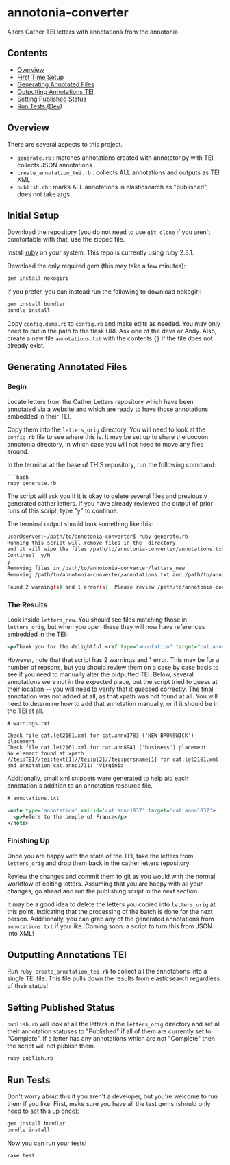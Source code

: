 # annotonia-converter
Alters Cather TEI letters with annotations from the annotonia

## Contents

- [Overview](#overview)
- [First Time Setup](#initial-setup)
- [Generating Annotated Files](#generating-annotated-files)
- [Outputting Annotations TEI](#outputting-annotations-tei)
- [Setting Published Status](#setting-published-status)
- [Run Tests (Dev)](#run-tests)

## Overview

There are several aspects to this project.

- `generate.rb` : matches annotations created with annotator.py with TEI, collects JSON annotations
- `create_annotation_tei.rb` : collects ALL annotations and outputs as TEI XML
- `publish.rb` : marks ALL annotations in elasticsearch as "published", does not take args

## Initial Setup

Download the repository (you do not need to use `git clone` if you aren't comfortable with that, use the zipped file.

Install [ruby](https://www.ruby-lang.org/en/documentation/installation/) on your system.  This repo is currently using ruby 2.3.1.

Download the only required gem (this may take a few minutes):

```bash
gem install nokogiri
```

If you prefer, you can instead run the following to download nokogiri:

```bash
gem install bundler
bundle install
```

Copy `config.demo.rb` to `config.rb` and make edits as needed.  You may only need to put in the path to the flask URI.  Ask one of the devs or Andy.  Also, create a new file `annotations.txt` with the contents `{}` if the file does not already exist.

## Generating Annotated Files

### Begin

Locate letters from the Cather Letters repository which have been annotated via a website and which are ready to have those annotations embedded in their TEI.

Copy them into the `letters_orig` directory.  You will need to look at the `config.rb` file to see where this is.  It may be set up to share the cocoon annotonia directory, in which case you will not need to move any files around.

In the terminal at the base of THIS repository, run the following command:

```
```bash
ruby generate.rb
```

The script will ask you if it is okay to delete several files and previously generated cather letters.  If you have already reviewed
the output of prior runs of this script, type "y" to continue.

The terminal output should look something like this:

```bash
user@server:~/path/to/annotonia-converter$ ruby generate.rb
Running this script will remove files in the  directory
and it will wipe the files /path/to/annotonia-converter/annotations.txt and /path/to/annotonia-converter/warnings.txt
Continue?  y/N
y
Removing files in /path/to/annotonia-converter/letters_new
Removing /path/to/annotonia-converter/annotations.txt and /path/to/annotonia-converter/warnings.txt

Found 2 warning(s) and 1 error(s). Please review /path/to/annotonia-converter/warnings.txt
```

### The Results

Look inside `letters_new`.  You should see files matching those in `letters_orig`, but when you open these they will now have references
embedded in the TEI:

```xml
<p>Thank you for the delightful <ref type="annotation" target="cat.anno281">French</ref> notice...</p>
```

However, note that that script has 2 warnings and 1 error.  This may be for a number of reasons, but you should review them on a case
by case basis to see if you need to manually alter the outputted TEI.  Below, several annotations were not in the expected place, but
the script tried to guess at their location -- you will need to verify that it guessed correctly.  The final annotation was not added at all,
as that xpath was not found at all.  You will need to determine how to add that annotation manually, or if it should be in the TEI at all.

```
# warnings.txt

Check file cat.let2161.xml for cat.anno1783 ('NEW BRUNSWICK') placement
Check file cat.let2161.xml for cat.ann8941 ('business') placement
No element found at xpath //tei:TEI//tei:text[1]//tei:p[2]//tei:persname[1] for cat.let2161.xml and annotation cat.anno1711: 'Virginia'
```

Additionally, small xml snippets were generated to help aid each annotation's addition to an annotation resource file.

```xml
# annotations.txt

<note type='annotation' xml:id='cat.anno1837' target='cat.anno1837'>
  <p>Refers to the people of France</p>
</note>
```

### Finishing Up

Once you are happy with the state of the TEI, take the letters from `letters_orig` and drop them back in the cather letters repository.

Review the changes and commit them to git as you would with the normal workflow of editing letters.  Assuming that you are happy with all your changes, go ahead and run the publishing script in the next section.

It may be a good idea to delete the letters you copied into `letters_orig` at this point, indicating that the processing of the batch is done for the next person.  Additionally, you can grab any of the generated annotations from `annotations.txt` if you like.  Coming soon:  a script to turn this from JSON into XML!

## Outputting Annotations TEI

Run `ruby create_annotation_tei.rb` to collect all the annotations into a single TEI file.  This file pulls down the results from elasticsearch regardless of their status!

## Setting Published Status

`publish.rb` will look at all the letters in the `letters_orig` directory and set all their annotation statuses to "Published" if all of them are currently set to "Complete".  If a letter has any annotations which are not "Complete" then the script will not publish them.

```bash
ruby publish.rb
```

## Run Tests

Don't worry about this if you aren't a developer, but you're welcome to run them if you like.  First, make sure you have all the test gems (should only need to set this up once):

```bash
gem install bundler
bundle install
```

Now you can run your tests!

```bash
rake test
```
